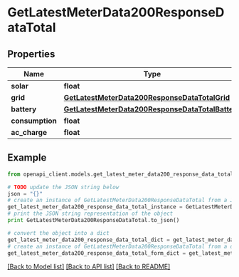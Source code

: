 # GetLatestMeterData200ResponseDataTotal


## Properties
Name | Type | Description | Notes
------------ | ------------- | ------------- | -------------
**solar** | **float** |  | [optional] 
**grid** | [**GetLatestMeterData200ResponseDataTotalGrid**](GetLatestMeterData200ResponseDataTotalGrid.md) |  | [optional] 
**battery** | [**GetLatestMeterData200ResponseDataTotalBattery**](GetLatestMeterData200ResponseDataTotalBattery.md) |  | [optional] 
**consumption** | **float** |  | [optional] 
**ac_charge** | **float** |  | [optional] 

## Example

```python
from openapi_client.models.get_latest_meter_data200_response_data_total import GetLatestMeterData200ResponseDataTotal

# TODO update the JSON string below
json = "{}"
# create an instance of GetLatestMeterData200ResponseDataTotal from a JSON string
get_latest_meter_data200_response_data_total_instance = GetLatestMeterData200ResponseDataTotal.from_json(json)
# print the JSON string representation of the object
print GetLatestMeterData200ResponseDataTotal.to_json()

# convert the object into a dict
get_latest_meter_data200_response_data_total_dict = get_latest_meter_data200_response_data_total_instance.to_dict()
# create an instance of GetLatestMeterData200ResponseDataTotal from a dict
get_latest_meter_data200_response_data_total_form_dict = get_latest_meter_data200_response_data_total.from_dict(get_latest_meter_data200_response_data_total_dict)
```
[[Back to Model list]](../README.md#documentation-for-models) [[Back to API list]](../README.md#documentation-for-api-endpoints) [[Back to README]](../README.md)


